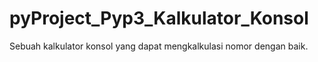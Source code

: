 # pyProject_Pyp3_Kalkulator_Konsol
Sebuah kalkulator konsol yang dapat mengkalkulasi nomor dengan baik.
